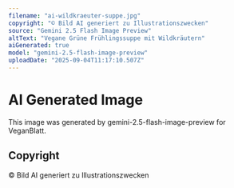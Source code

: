 ```yaml
---
filename: "ai-wildkraeuter-suppe.jpg"
copyright: "© Bild AI generiert zu Illustrationszwecken"
source: "Gemini 2.5 Flash Image Preview"
altText: "Vegane Grüne Frühlingssuppe mit Wildkräutern"
aiGenerated: true
model: "gemini-2.5-flash-image-preview"
uploadDate: "2025-09-04T11:17:10.507Z"
---
```


# AI Generated Image

This image was generated by gemini-2.5-flash-image-preview for VeganBlatt.

## Copyright
© Bild AI generiert zu Illustrationszwecken
